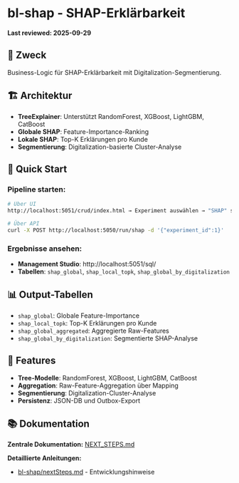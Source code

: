 # bl-shap - SHAP-Erklärbarkeit

**Last reviewed: 2025-09-29**

## 🎯 **Zweck**

Business-Logic für SHAP-Erklärbarkeit mit Digitalization-Segmentierung.

## 🏗️ **Architektur**

- **TreeExplainer**: Unterstützt RandomForest, XGBoost, LightGBM, CatBoost
- **Globale SHAP**: Feature-Importance-Ranking
- **Lokale SHAP**: Top-K Erklärungen pro Kunde
- **Segmentierung**: Digitalization-basierte Cluster-Analyse

## 🚀 **Quick Start**

### **Pipeline starten:**
```bash
# Über UI
http://localhost:5051/crud/index.html → Experiment auswählen → "SHAP" starten

# Über API
curl -X POST http://localhost:5050/run/shap -d '{"experiment_id":1}'
```

### **Ergebnisse ansehen:**
- **Management Studio**: http://localhost:5051/sql/
- **Tabellen**: `shap_global`, `shap_local_topk`, `shap_global_by_digitalization`

## 📊 **Output-Tabellen**

- `shap_global`: Globale Feature-Importance
- `shap_local_topk`: Top-K Erklärungen pro Kunde
- `shap_global_aggregated`: Aggregierte Raw-Features
- `shap_global_by_digitalization`: Segmentierte SHAP-Analyse

## 🔧 **Features**

- **Tree-Modelle**: RandomForest, XGBoost, LightGBM, CatBoost
- **Aggregation**: Raw-Feature-Aggregation über Mapping
- **Segmentierung**: Digitalization-Cluster-Analyse
- **Persistenz**: JSON-DB und Outbox-Export

## 📚 **Dokumentation**

**Zentrale Dokumentation:** [NEXT_STEPS.md](../NEXT_STEPS.md)

**Detaillierte Anleitungen:**
- [bl-shap/nextSteps.md](nextSteps.md) - Entwicklungshinweise